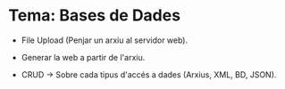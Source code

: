 # Tema: Bases de Dades

* File Upload (Penjar un arxiu al servidor web).
* Generar la web a partir de l'arxiu.

* CRUD → Sobre cada tipus d'accés a dades (Arxius, XML, BD, JSON). 
